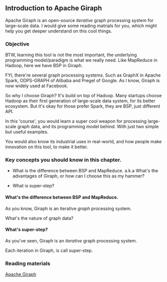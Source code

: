 ## Introduction to Apache Giraph

Apache Giraph is an open-source *iterative* graph processing system for large-scale data. I would give some reading matrials for you, which might help you get deeper understand on this cool things.

### Objective

BTW, learning this tool is not the most important, the underlying programming model/paradigm is what we really need. Like MapReduce in Hadoop, here we have BSP in Giraph.

FYI, there're several graph processing systems. Such as GraphX in Apache Spark, ODPS-GRAPH of Alibaba and Pregel of Google. As I know, Giraph is now widely used at Facebook. 

So why I choose Giraph? It's build on top of Hadoop. Many startups choose Hadoop as their first generation of large-scale data system, for its better ecosystem. But it's okay for those prefer Spark, they are BSP, just different API.

In this 'course', you would learn a super cool weapon for processing large-scale graph data, and its programming model behind. With just two simple but useful examples. 

You would also know its industrial uses in real-world, and how people make innovation on this tool, to make it better.



### Key concepts you should know in this chapter.

 * What is the difference between BSP and MapReduce. a.k.a What's the advantages of Giraph, or how can I choose this as my hammer?

 * What is super-step?


#### What's the difference between BSP and MapReduce.

As you know, Giraph is an iterative *graph* processing system. 

What's the nature of graph data?


#### What's super-step?

As you've seen, Giraph is an *iterative* graph processing system.

Each iteration in Giraph, is call super-step.



### Reading materials
[Apache Giraph](http://giraph.apache.org)







